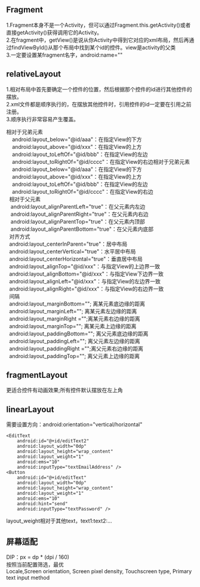 ## Fragment
1.Fragment本身不是一个Activity，但可以通过Fragment.this.getActivity()或者直接getActivity()获得调用它的Activity。  
2.在fragment中，getView()是说从你Activity中得到它对应的xml布局，然后再通过findViewById()从那个布局中找到某个id的控件。view是activity的父类  
3.一定要设置某fragment名字，android:name=""
## relativeLayout
1.相对布局中首先要确定一个控件的位置，然后根据那个控件的id进行其他控件的摆放。  
2.xml文件都是顺序执行的，在摆放其他控件时，引用控件的id一定要在引用之前注册。  
3.顺序执行非常容易产生覆盖。  

相对于兄弟元素  
    android:layout_below="@id/aaa"：在指定View的下方  
    android:layout_above="@id/xxx"：在指定View的上方  
    android:layout_toLeftOf="@id/bbb"：在指定View的左边  
    android:layout_toRightOf="@id/cccc"：在指定View的右边相对于兄弟元素  
    android:layout_below="@id/aaa"：在指定View的下方  
    android:layout_above="@id/xxx"：在指定View的上方  
    android:layout_toLeftOf="@id/bbb"：在指定View的左边  
    android:layout_toRightOf="@id/cccc"：在指定View的右边  
  相对于父元素  
   android:layout_alignParentLeft="true"：在父元素内左边  
   android:layout_alignParentRight="true"：在父元素内右边  
   android:layout_alignParentTop="true"：在父元素内顶部  
   android:layout_alignParentBottom="true"：在父元素内底部  
  对齐方式  
  android:layout_centerInParent="true"：居中布局  
  android:layout_centerVertical="true"：水平居中布局  
  android:layout_centerHorizontal="true"：垂直居中布局  
  android:layout_alignTop="@id/xxx"：与指定View的上边界一致  
  android:layout_alignBottom="@id/xxx"：与指定View下边界一致  
  android:layout_alignLeft="@id/xxx"：与指定View的左边界一致  
  android:layout_alignRight="@id/xxx"：与指定View的右边界一致  
  间隔  
  android:layout_marginBottom=""; 离某元素底边缘的距离  
  android:layout_marginLeft=""; 离某元素左边缘的距离  
  android:layout_marginRight ="";离某元素右边缘的距离  
  android:layout_marginTop=""; 离某元素上边缘的距离  
  android:layout_paddingBottom=""; 离父元素底边缘的距离  
  android:layout_paddingLeft=""; 离父元素左边缘的距离  
  android:layout_paddingRight ="";离父元素右边缘的距离  
  android:layout_paddingTop=""; 离父元素上边缘的距离  
## fragmentLayout
更适合控件有动画效果;所有控件默认摆放在左上角
## linearLayout
需要设置方向：android:orientation="vertical/horizontal"  

<?xml version="1.0" encoding="utf-8"?>  
<LinearLayout xmlns:android=""  
    android:layout_width="match_parent"  
    android:layout_height="match_parent"  
    android:orientation="horizontal"  
    android:background="#ffffff">  
    
    <EditText  
        android:id="@+id/editText2"  
        android:layout_width="0dp"  
        android:layout_height="wrap_content"  
        android:layout_weight="1"  
        android:ems="10"  
        android:inputType="textEmailAddress" />  
    <Button  
        android:id="@+id/editText"  
        android:layout_width="0dp"  
        android:layout_height="wrap_content"  
        android:layout_weight="1"  
        android:ems="10"  
        android:hint="send"  
        android:inputType="textPassword" />  
 </LinearLayout>  
 layout_weight相对于其他text，text1:text2:...  
 
 
## 屏幕适配
DIP：px = dp * (dpi / 160)  
按照当前配置筛选，最优  
Locale,Screen orientation, Screen pixel density, Touchscreen type, Primary text input method
